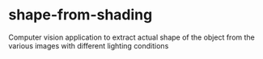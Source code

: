 # shape-from-shading
Computer vision application to extract actual shape of the object from the various images with different lighting conditions

